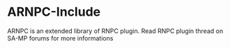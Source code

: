 ARNPC-Include
=============
ARNPC is an extended library of RNPC plugin. Read RNPC plugin thread on SA-MP forums for more informations
